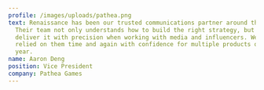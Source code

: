 ```yaml
---
profile: /images/uploads/pathea.png
text: Renaissance has been our trusted communications partner around the world.
  Their team not only understands how to build the right strategy, but they also
  deliver it with precision when working with media and influencers. We’ve
  relied on them time and again with confidence for multiple products over the
  year.
name: Aaron Deng
position: Vice President
company: Pathea Games
---
```

